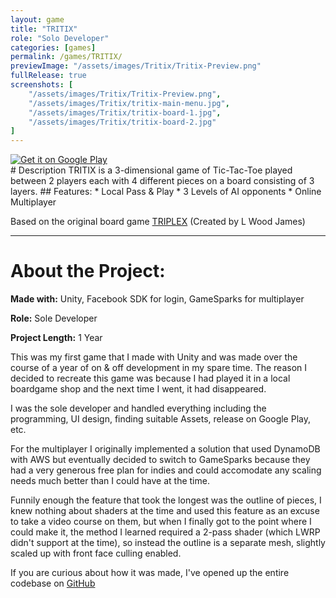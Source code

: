 ```yaml
---
layout: game
title: "TRITIX"
role: "Solo Developer"
categories: [games]
permalink: /games/TRITIX/
previewImage: "/assets/images/Tritix/Tritix-Preview.png"
fullRelease: true
screenshots: [
    "/assets/images/Tritix/Tritix-Preview.png",
    "/assets/images/Tritix/tritix-main-menu.jpg",
    "/assets/images/Tritix/tritix-board-1.jpg",
    "/assets/images/Tritix/tritix-board-2.jpg"
]
---
```

<div class="google-play-badge__container">
    <a href='https://play.google.com/store/apps/details?id=com.jello.triplex&pcampaignid=pcampaignidMKT-Other-global-all-co-prtnr-py-PartBadge-Mar2515-1'>
        <img alt='Get it on Google Play' class="google-play-badge" src='https://play.google.com/intl/en_us/badges/static/images/badges/en_badge_web_generic.png'/>
    </a>
</div>
# Description
TRITIX is a 3-dimensional game of Tic-Tac-Toe played between 2 players each with 4 different pieces on a board consisting of 3 layers.
## Features:
* Local Pass & Play
* 3 Levels of AI opponents
* Online Multiplayer

Based on the original board game [TRIPLEX](https://triplexthe3dboardgame.com/) (Created by L Wood James)

---
# About the Project:
**Made with:** Unity, Facebook SDK for login, GameSparks for multiplayer

**Role:** Sole Developer

**Project Length:** 1 Year

This was my first game that I made with Unity and was made over the course of a year of on & off development in my spare time. The reason I decided to recreate this game was because I had played it in a local boardgame shop and the next time I went, it had disappeared.

I was the sole developer and handled everything including the programming, UI design, finding suitable Assets, release on Google Play, etc.

For the multiplayer I originally implemented a solution that used DynamoDB with AWS but eventually decided to switch to GameSparks because they had a very generous free plan for indies and could accomodate any scaling needs much better than I could have at the time.

Funnily enough the feature that took the longest was the outline of pieces, I knew nothing about shaders at the time and used this feature as an excuse to take a video course on them, but when I finally got to the point where I could make it, the method I learned required a 2-pass shader (which LWRP didn't support at the time), so instead the outline is a separate mesh, slightly scaled up with front face culling enabled.

If you are curious about how it was made, I've opened up the entire codebase on [GitHub](https://github.com/jaideng123/TRITIX)
